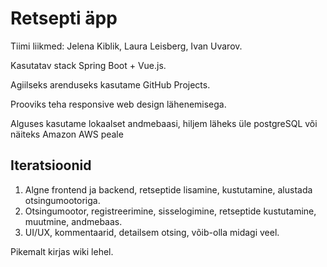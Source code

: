 # Retsepti äpp

Tiimi liikmed: Jelena Kiblik, Laura Leisberg, Ivan Uvarov.

Kasutatav stack Spring Boot + Vue.js.

Agiilseks arenduseks kasutame GitHub Projects.

Prooviks teha responsive web design lähenemisega.

Alguses kasutame lokaalset andmebaasi, hiljem läheks üle postgreSQL või näiteks Amazon AWS peale

<h2>Iteratsioonid</h2>
<ol>
  <li>Algne frontend ja backend, retseptide lisamine, kustutamine, alustada otsingumootoriga.
  <li>Otsingumootor, registreerimine, sisselogimine, retseptide kustutamine, muutmine, andmebaas.</li>
  <li>UI/UX, kommentaarid, detailsem otsing, võib-olla midagi veel.</li>
</ol>

Pikemalt kirjas wiki lehel.
